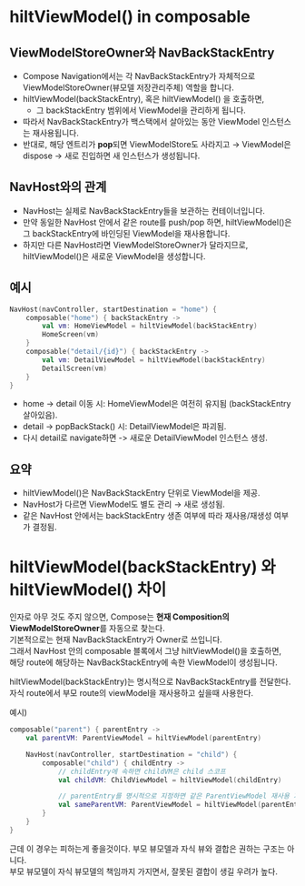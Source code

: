 # hiltViewModel() in composable
## ViewModelStoreOwner와 NavBackStackEntry
- Compose Navigation에서는 각 NavBackStackEntry가 자체적으로 ViewModelStoreOwner(뷰모델 저장관리주체) 역할을 합니다.
- hiltViewModel(backStackEntry), 혹은 hiltViewModel() 을 호출하면,
    - 그 backStackEntry 범위에서 ViewModel을 관리하게 됩니다.
- 따라서 NavBackStackEntry가 백스택에서 살아있는 동안 ViewModel 인스턴스는 재사용됩니다.
- 반대로, 해당 엔트리가 **pop**되면 ViewModelStore도 사라지고 → ViewModel은 dispose → 새로 진입하면 새 인스턴스가 생성됩니다.

## NavHost와의 관계
- NavHost는 실제로 NavBackStackEntry들을 보관하는 컨테이너입니다.
- 만약 동일한 NavHost 안에서 같은 route를 push/pop 하면, hiltViewModel()은 그 backStackEntry에 바인딩된 ViewModel을 재사용합니다.
- 하지만 다른 NavHost라면 ViewModelStoreOwner가 달라지므로, hiltViewModel()은 새로운 ViewModel을 생성합니다.

## 예시
```kotlin
NavHost(navController, startDestination = "home") {
    composable("home") { backStackEntry ->
        val vm: HomeViewModel = hiltViewModel(backStackEntry)
        HomeScreen(vm)
    }
    composable("detail/{id}") { backStackEntry ->
        val vm: DetailViewModel = hiltViewModel(backStackEntry)
        DetailScreen(vm)
    }
}
```
- home -> detail 이동 시: HomeViewModel은 여전히 유지됨 (backStackEntry 살아있음).
- detail -> popBackStack() 시: DetailViewModel은 파괴됨.
- 다시 detail로 navigate하면 -> 새로운 DetailViewModel 인스턴스 생성.

## 요약
- hiltViewModel()은 NavBackStackEntry 단위로 ViewModel을 제공.
- NavHost가 다르면 ViewModel도 별도 관리 → 새로 생성됨.
- 같은 NavHost 안에서는 backStackEntry 생존 여부에 따라 재사용/재생성 여부가 결정됨.

# hiltViewModel(backStackEntry) 와 hiltViewModel() 차이
인자로 아무 것도 주지 않으면, Compose는 **현재 Composition의 ViewModelStoreOwner**를 자동으로 찾는다.  
기본적으로는 현재 NavBackStackEntry가 Owner로 쓰입니다.  
그래서 NavHost 안의 composable 블록에서 그냥 hiltViewModel()을 호출하면,  
해당 route에 해당하는 NavBackStackEntry에 속한 ViewModel이 생성됩니다.

hiltViewModel(backStackEntry)는 명시적으로 NavBackStackEntry를 전달한다.  
자식 route에서 부모 route의 viewModel을 재사용하고 싶을때 사용한다.

예시)
```kotlin
composable("parent") { parentEntry ->
    val parentVM: ParentViewModel = hiltViewModel(parentEntry)

    NavHost(navController, startDestination = "child") {
        composable("child") { childEntry ->
            // childEntry에 속하면 childVM은 child 스코프
            val childVM: ChildViewModel = hiltViewModel(childEntry)

            // parentEntry를 명시적으로 지정하면 같은 ParentViewModel 재사용 가능
            val sameParentVM: ParentViewModel = hiltViewModel(parentEntry)
        }
    }
}
```

근데 이 경우는 피하는게 좋을것이다. 부모 뷰모델과 자식 뷰와 결합은 권하는 구조는 아니다.  
부모 뷰모델이 자식 뷰모델의 책임까지 가지면서, 잘못된 결합이 생길 우려가 높다.
